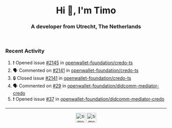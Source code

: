 <h1 align="center">Hi 👋, I'm Timo</h1>
<h3 align="center">A developer from Utrecht, The Netherlands</h3>
<br/>
<!-- https://github.com/rahuldkjain/github-profile-readme-generator --!>

<!--  <p align="left"><img src="https://github-readme-stats.vercel.app/api?username=timoglastra&show_icons=true&count_private=true&" alt="timoglastra" /></p> --!>

<!--
Github language stats
<p align="left"><img src="https://github-readme-stats.vercel.app/api/top-langs/?username=timoglastra&layout=compact" alt="timoglastra" /><p>
-->

<!-- Codestats language stats -->
<!-- <p align="left"><img src="https://codestats-readme.vercel.app/api/top-langs/?username=timoglastra&layout=compact&language_count=12" alt="timoglastra" /><p>    --!>
  
<h3>Recent Activity</h3>

<!--START_SECTION:activity-->
1. ❗ Opened issue [#2145](https://github.com/openwallet-foundation/credo-ts/issues/2145) in [openwallet-foundation/credo-ts](https://github.com/openwallet-foundation/credo-ts)
2. 🗣 Commented on [#2141](https://github.com/openwallet-foundation/credo-ts/issues/2141#issuecomment-2595860553) in [openwallet-foundation/credo-ts](https://github.com/openwallet-foundation/credo-ts)
3. 🔒 Closed issue [#2141](https://github.com/openwallet-foundation/credo-ts/issues/2141) in [openwallet-foundation/credo-ts](https://github.com/openwallet-foundation/credo-ts)
4. 🗣 Commented on [#29](https://github.com/openwallet-foundation/didcomm-mediator-credo/pull/29#issuecomment-2595849896) in [openwallet-foundation/didcomm-mediator-credo](https://github.com/openwallet-foundation/didcomm-mediator-credo)
5. ❗ Opened issue [#37](https://github.com/openwallet-foundation/didcomm-mediator-credo/issues/37) in [openwallet-foundation/didcomm-mediator-credo](https://github.com/openwallet-foundation/didcomm-mediator-credo)
<!--END_SECTION:activity-->

---

<p align="center">
<a href="https://twitter.com/timoglastra" target="blank"><img align="center" src="https://cdn.jsdelivr.net/npm/simple-icons@3.0.1/icons/twitter.svg" alt="timoglastra" height="30" width="30" /></a>
<a href="https://linkedin.com/in/timoglastra" target="blank"><img align="center" src="https://cdn.jsdelivr.net/npm/simple-icons@3.0.1/icons/linkedin.svg" alt="timoglastra" height="30" width="30" /></a>
</p>



